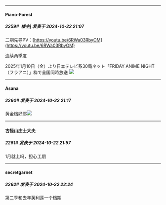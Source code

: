 ﻿
*****

####  Piano-Forest  
##### 2259#         楼主| 发表于 2024-10-22 21:07

二期先导PV：[https://youtu.be/6RWa03RbyOM](https://youtu.be/6RWa03RbyOM)

连续两季度

2025年1月10日（金）より日本テレビ系30局ネット「FRIDAY ANIME NIGHT（フラアニ）」枠で全国同時放送
<img src="https://p.sda1.dev/19/8cb5ea9ab7a6b87a29b1fb3a8722a2ff/20241022_210605.jpg" referrerpolicy="no-referrer">


*****

####  Asana  
##### 2260#       发表于 2024-10-22 21:17

黄金档好耶<img src="https://static.saraba1st.com/image/smiley/face2017/072.png" referrerpolicy="no-referrer">


*****

####  古怪山庄士大夫  
##### 2261#       发表于 2024-10-22 21:57

1月就上吗，担心工期


*****

####  secretgarnet  
##### 2262#       发表于 2024-10-22 22:24

第二季和去年芙利莲一个档期

